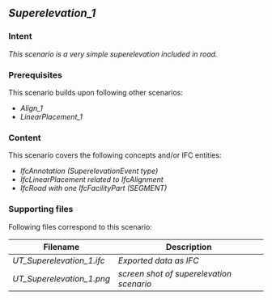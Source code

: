## *Superelevation_1*

### Intent

*This scenario is a very simple superelevation included in road.*

### Prerequisites

This scenario builds upon following other scenarios:
- *Align_1*
- *LinearPlacement_1*

### Content

This scenario covers the following concepts and/or IFC entities:
- *IfcAnnotation (SuperelevationEvent type)*
- *IfcLinearPlacement related to IfcAlignment*
- *IfcRoad with one IfcFacilityPart (SEGMENT)*

### Supporting files

Following files correspond to this scenario:

| Filename                     | Description                               |
|------------------------------|-------------------------------------------|
| *UT_Superelevation_1.ifc*    | *Exported data as IFC*                    |
| *UT_Superelevation_1.png*    | *screen shot of superelevation scenario*  |
  

